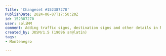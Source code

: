 ```yaml
---
Title: 'Changeset #152387270'
PublishDate: 2024-06-07T17:50:20Z
id: 152387270
user: soliMM
comment: Adding traffic signs, destination signs and other details in Montenegro
created_by: JOSM/1.5 (19096 sr@latin)
tags:
- Montenegro

---
```

